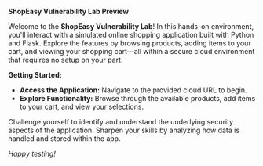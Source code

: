 **ShopEasy Vulnerability Lab Preview**

Welcome to the **ShopEasy Vulnerability Lab**! In this hands-on environment, you'll interact with a simulated online shopping application built with Python and Flask. Explore the features by browsing products, adding items to your cart, and viewing your shopping cart—all within a secure cloud environment that requires no setup on your part.

**Getting Started:**
- **Access the Application:** Navigate to the provided cloud URL to begin.
- **Explore Functionality:** Browse through the available products, add items to your cart, and view your selections.
  
Challenge yourself to identify and understand the underlying security aspects of the application. Sharpen your skills by analyzing how data is handled and stored within the app.

*Happy testing!*